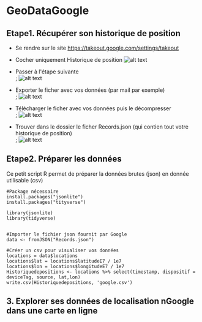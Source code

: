 # GeoDataGoogle

## Etape1. Récupérer son historique de position

* Se rendre sur le site https://takeout.google.com/settings/takeout

* Cocher uniquement Historique de position
![alt text](https://raw.githubusercontent.com/bmericskay/GeoDataGoogle/main/1.PNG)

* Passer à l'étape suivante
 <br/>;
![alt text](https://raw.githubusercontent.com/bmericskay/GeoDataGoogle/main/2.PNG)

* Exporter le ficher avec vos données (par mail par exemple)
 <br/>;
![alt text](https://raw.githubusercontent.com/bmericskay/GeoDataGoogle/main/3.PNG)


* Télécharger le  ficher avec vos données puis le décompresser
 <br/>;
![alt text](https://raw.githubusercontent.com/bmericskay/GeoDataGoogle/main/4.PNG)


* Trouver dans le dossier le ficher Records.json (qui contien tout votre historique de position)
 <br/>;
![alt text](https://raw.githubusercontent.com/bmericskay/GeoDataGoogle/main/5.PNG)


## Etape2. Préparer les données

Ce petit script R permet de préparer la données brutes (json) en donnée utilisable (csv)

```{r}
#Package nécessaire
install.packages("jsonlite")
install.packages("tityverse")

library(jsonlite)
library(tidyverse)


#Importer le fichier json fournit par Google
data <- fromJSON("Records.json")

#Créer un csv pour visualiser vos données
locations = data$locations
locations$lat = locations$latitudeE7 / 1e7
locations$lon = locations$longitudeE7 / 1e7
Historiquedepositions <- locations %>% select(timestamp, dispositif = deviceTag, source, lat,lon)
write.csv(Historiquedepositions, 'google.csv')
```


## 3. Explorer ses données de localisation nGoogle dans une carte en ligne
